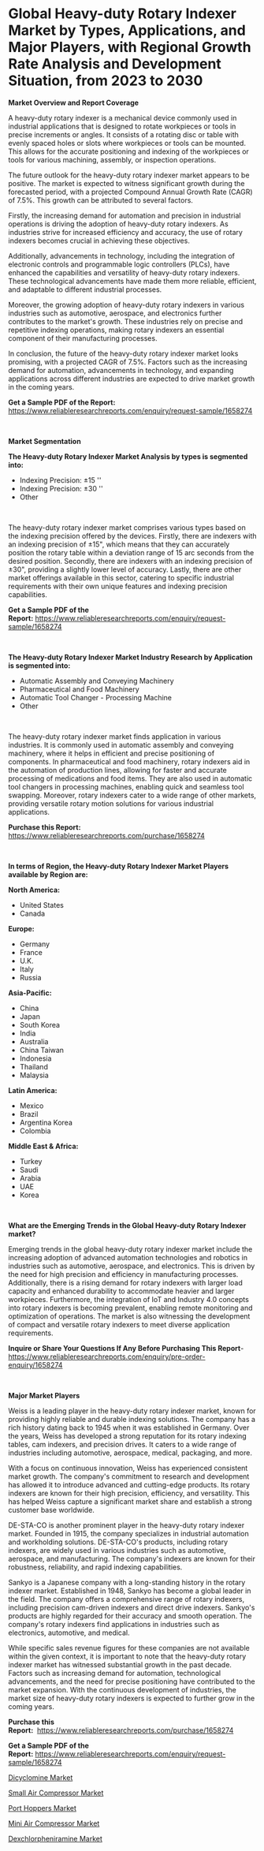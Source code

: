 <p><h1>Global Heavy-duty Rotary Indexer Market by Types, Applications, and Major Players, with Regional Growth Rate Analysis and Development Situation, from 2023 to 2030</h1></p><p><strong>Market Overview and Report Coverage</strong></p>
<p><p>A heavy-duty rotary indexer is a mechanical device commonly used in industrial applications that is designed to rotate workpieces or tools in precise increments or angles. It consists of a rotating disc or table with evenly spaced holes or slots where workpieces or tools can be mounted. This allows for the accurate positioning and indexing of the workpieces or tools for various machining, assembly, or inspection operations.</p><p>The future outlook for the heavy-duty rotary indexer market appears to be positive. The market is expected to witness significant growth during the forecasted period, with a projected Compound Annual Growth Rate (CAGR) of 7.5%. This growth can be attributed to several factors.</p><p>Firstly, the increasing demand for automation and precision in industrial operations is driving the adoption of heavy-duty rotary indexers. As industries strive for increased efficiency and accuracy, the use of rotary indexers becomes crucial in achieving these objectives.</p><p>Additionally, advancements in technology, including the integration of electronic controls and programmable logic controllers (PLCs), have enhanced the capabilities and versatility of heavy-duty rotary indexers. These technological advancements have made them more reliable, efficient, and adaptable to different industrial processes.</p><p>Moreover, the growing adoption of heavy-duty rotary indexers in various industries such as automotive, aerospace, and electronics further contributes to the market's growth. These industries rely on precise and repetitive indexing operations, making rotary indexers an essential component of their manufacturing processes.</p><p>In conclusion, the future of the heavy-duty rotary indexer market looks promising, with a projected CAGR of 7.5%. Factors such as the increasing demand for automation, advancements in technology, and expanding applications across different industries are expected to drive market growth in the coming years.</p></p>
<p><strong>Get a Sample PDF of the Report:</strong> <a href="https://www.reliableresearchreports.com/enquiry/request-sample/1658274">https://www.reliableresearchreports.com/enquiry/request-sample/1658274</a></p>
<p>&nbsp;</p>
<p><strong>Market Segmentation</strong></p>
<p><strong>The Heavy-duty Rotary Indexer Market Analysis by types is segmented into:</strong></p>
<p><ul><li>Indexing Precision: ±15 ''</li><li>Indexing Precision: ±30 ''</li><li>Other</li></ul></p>
<p>&nbsp;</p>
<p><p>The heavy-duty rotary indexer market comprises various types based on the indexing precision offered by the devices. Firstly, there are indexers with an indexing precision of ±15", which means that they can accurately position the rotary table within a deviation range of 15 arc seconds from the desired position. Secondly, there are indexers with an indexing precision of ±30", providing a slightly lower level of accuracy. Lastly, there are other market offerings available in this sector, catering to specific industrial requirements with their own unique features and indexing precision capabilities.</p></p>
<p><strong>Get a Sample PDF of the Report:</strong>&nbsp;<a href="https://www.reliableresearchreports.com/enquiry/request-sample/1658274">https://www.reliableresearchreports.com/enquiry/request-sample/1658274</a></p>
<p>&nbsp;</p>
<p><strong>The Heavy-duty Rotary Indexer Market Industry Research by Application is segmented into:</strong></p>
<p><ul><li>Automatic Assembly and Conveying Machinery</li><li>Pharmaceutical and Food Machinery</li><li>Automatic Tool Changer - Processing Machine</li><li>Other</li></ul></p>
<p>&nbsp;</p>
<p><p>The heavy-duty rotary indexer market finds application in various industries. It is commonly used in automatic assembly and conveying machinery, where it helps in efficient and precise positioning of components. In pharmaceutical and food machinery, rotary indexers aid in the automation of production lines, allowing for faster and accurate processing of medications and food items. They are also used in automatic tool changers in processing machines, enabling quick and seamless tool swapping. Moreover, rotary indexers cater to a wide range of other markets, providing versatile rotary motion solutions for various industrial applications.</p></p>
<p><strong>Purchase this Report:</strong>&nbsp; <a href="https://www.reliableresearchreports.com/purchase/1658274">https://www.reliableresearchreports.com/purchase/1658274</a></p>
<p>&nbsp;</p>
<p><strong>In terms of Region, the Heavy-duty Rotary Indexer Market Players available by Region are:</strong></p>
<p>
    <p> <strong> North America: </strong>
        <ul>
            <li>United States</li>
            <li>Canada</li>
        </ul>
        </p> 
    <p> <strong> Europe: </strong>
        <ul>
            <li>Germany</li>
            <li>France</li>
            <li>U.K.</li>
            <li>Italy</li>
            <li>Russia</li>
        </ul>
        </p> 
    <p> <strong> Asia-Pacific: </strong>
        <ul>
            <li>China</li>
            <li>Japan</li>
            <li>South Korea</li>
            <li>India</li>
            <li>Australia</li>
            <li>China Taiwan</li>
            <li>Indonesia</li>
            <li>Thailand</li>
            <li>Malaysia</li>
        </ul>
        </p> 
    <p> <strong> Latin America: </strong>
        <ul>
            <li>Mexico</li>
            <li>Brazil</li>
            <li>Argentina Korea</li>
            <li>Colombia</li>
        </ul>
        </p> 
    <p> <strong> Middle East & Africa: </strong>
        <ul>
            <li>Turkey</li>
            <li>Saudi</li>
            <li>Arabia</li>
            <li>UAE</li>
            <li>Korea</li>
        </ul>
    </p>
    </p>
<p>&nbsp;</p>
<p><strong>What are the Emerging Trends in the Global Heavy-duty Rotary Indexer market?</strong></p>
<p><p>Emerging trends in the global heavy-duty rotary indexer market include the increasing adoption of advanced automation technologies and robotics in industries such as automotive, aerospace, and electronics. This is driven by the need for high precision and efficiency in manufacturing processes. Additionally, there is a rising demand for rotary indexers with larger load capacity and enhanced durability to accommodate heavier and larger workpieces. Furthermore, the integration of IoT and Industry 4.0 concepts into rotary indexers is becoming prevalent, enabling remote monitoring and optimization of operations. The market is also witnessing the development of compact and versatile rotary indexers to meet diverse application requirements.</p></p>
<p><strong>Inquire or Share Your Questions If Any Before Purchasing This Report</strong>- <a href="https://www.reliableresearchreports.com/enquiry/pre-order-enquiry/1658274">https://www.reliableresearchreports.com/enquiry/pre-order-enquiry/1658274</a></p>
<p>&nbsp;</p>
<p><strong>Major Market Players</strong></p>
<p><p>Weiss is a leading player in the heavy-duty rotary indexer market, known for providing highly reliable and durable indexing solutions. The company has a rich history dating back to 1945 when it was established in Germany. Over the years, Weiss has developed a strong reputation for its rotary indexing tables, cam indexers, and precision drives. It caters to a wide range of industries including automotive, aerospace, medical, packaging, and more.</p><p>With a focus on continuous innovation, Weiss has experienced consistent market growth. The company's commitment to research and development has allowed it to introduce advanced and cutting-edge products. Its rotary indexers are known for their high precision, efficiency, and versatility. This has helped Weiss capture a significant market share and establish a strong customer base worldwide.</p><p>DE-STA-CO is another prominent player in the heavy-duty rotary indexer market. Founded in 1915, the company specializes in industrial automation and workholding solutions. DE-STA-CO's products, including rotary indexers, are widely used in various industries such as automotive, aerospace, and manufacturing. The company's indexers are known for their robustness, reliability, and rapid indexing capabilities.</p><p>Sankyo is a Japanese company with a long-standing history in the rotary indexer market. Established in 1948, Sankyo has become a global leader in the field. The company offers a comprehensive range of rotary indexers, including precision cam-driven indexers and direct drive indexers. Sankyo's products are highly regarded for their accuracy and smooth operation. The company's rotary indexers find applications in industries such as electronics, automotive, and medical.</p><p>While specific sales revenue figures for these companies are not available within the given context, it is important to note that the heavy-duty rotary indexer market has witnessed substantial growth in the past decade. Factors such as increasing demand for automation, technological advancements, and the need for precise positioning have contributed to the market expansion. With the continuous development of industries, the market size of heavy-duty rotary indexers is expected to further grow in the coming years.</p></p>
<p><strong>Purchase this Report:</strong>&nbsp;&nbsp;<a href="https://www.reliableresearchreports.com/purchase/1658274">https://www.reliableresearchreports.com/purchase/1658274</a></p>
<p></p>
<p><strong>Get a Sample PDF of the Report:</strong>&nbsp;<a href="https://www.reliableresearchreports.com/enquiry/request-sample/1658274">https://www.reliableresearchreports.com/enquiry/request-sample/1658274</a></p>
<p><p><a href="https://medium.com/@bethelokon998/dicyclomine-market-current-market-share-cagr-growth-projection-and-forecast-till-2030-42d17e97bfd9">Dicyclomine Market</a></p><p><a href="https://www.linkedin.com/pulse/small-air-compressor-market-research-report-provides-thorough-25hve/">Small Air Compressor Market</a></p><p><a href="https://www.linkedin.com/pulse/port-hoppers-market-size-share-global-analysis-report-2023-yi7oe/">Port Hoppers Market</a></p><p><a href="https://www.linkedin.com/pulse/mini-air-compressor-market-insights-players-forecast-nnoze/">Mini Air Compressor Market</a></p><p><a href="https://medium.com/@paulmcglynn6456/dexchlorpheniramine-market-analysis-its-cagr-market-segmentation-and-global-industry-overview-42bce51648a6">Dexchlorpheniramine Market</a></p></p>